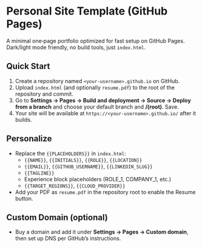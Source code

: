 # Personal Site Template (GitHub Pages)

A minimal one‑page portfolio optimized for fast setup on GitHub Pages. Dark/light mode friendly, no build tools, just `index.html`.

## Quick Start

1) Create a repository named `<your-username>.github.io` on GitHub.
2) Upload `index.html` (and optionally `resume.pdf`) to the root of the repository and commit.
3) Go to **Settings → Pages → Build and deployment → Source → Deploy from a branch** and choose your default branch and **/(root)**. Save.
4) Your site will be available at `https://<your-username>.github.io/` after it builds.

## Personalize

- Replace the `{{PLACEHOLDERS}}` in `index.html`:
  - `{{NAME}}`, `{{INITIALS}}`, `{{ROLE}}`, `{{LOCATION}}`
  - `{{EMAIL}}`, `{{GITHUB_USERNAME}}`, `{{LINKEDIN_SLUG}}`
  - `{{TAGLINE}}`
  - Experience block placeholders (ROLE_1, COMPANY_1, etc.)
  - `{{TARGET_REGIONS}}`, `{{CLOUD_PROVIDER}}`
- Add your PDF as `resume.pdf` in the repository root to enable the Resume button.

## Custom Domain (optional)

- Buy a domain and add it under **Settings → Pages → Custom domain**, then set up DNS per GitHub’s instructions.
